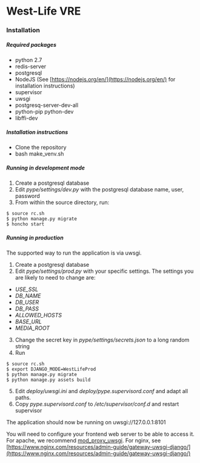 # West-Life VRE

### Installation


##### Required packages

* python 2.7
* redis-server
* postgresql
* NodeJS (See [https://nodejs.org/en/](https://nodejs.org/en/) for installation instructions)
* supervisor
* uwsgi
* postgresq-server-dev-all
* python-pip python-dev
* libffi-dev

##### Installation instructions

* Clone the repository
* bash make_venv.sh


##### Running in development mode

1. Create a postgresql database
2. Edit *pype/settings/dev.py* with the postgresql database name, user, password
2. From within the source directory, run:
````
$ source rc.sh
$ python manage.py migrate
$ honcho start
````


##### Running in production
The supported way to run the application is via uwsgi.

1. Create a postgresql database
2. Edit *pype/settings/prod.py* with your specific settings. The settings you are likely to need to change are:
  * *USE_SSL*
  * *DB_NAME*
  * *DB_USER*
  * *DB_PASS*
  * *ALLOWED_HOSTS*
  * *BASE_URL*
  * *MEDIA_ROOT*
3. Change the secret key in *pype/settings/secrets.json* to a long random string
4. Run
````
$ source rc.sh
$ export DJANGO_MODE=WestLifeProd
$ python manage.py migrate
$ python manage.py assets build
````
5. Edit *deploy/uwsgi.ini* and *deploy/pype.supervisord.conf* and adapt all paths.
6. Copy *pype.supervisord.conf* to */etc/supervisor/conf.d* and restart supervisor

The application should now be running on uwsgi://127.0.0.1:8101

You will need to configure your frontend web server to be able to access it. For apache, we recommend [mod_proxy_uwsgi](http://uwsgi-docs.readthedocs.io/en/latest/Apache.html#mod-proxy-uwsgi). For nginx, see [https://www.nginx.com/resources/admin-guide/gateway-uwsgi-django/](https://www.nginx.com/resources/admin-guide/gateway-uwsgi-django/)
